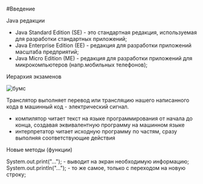 #Введение

Java редакции
- Java Standard Edition (SE) - это стандартная редакция, используемая для разработки стандартных приложений;
- Java Enterprise Edition (EE) - редакция для разработки приложений масштаба предприятий;
- Java Micro Edition (ME) - редакция для разработки приложений для микрокомпьютеров (напр.мобильных телефонов);

Иерархия экзаменов

![бумс](https://media.springernature.com/original/springer-static/image/chp%3A10.1007%2F978-1-4302-4765-4_1/MediaObjects/978-1-4302-4765-4_1_Fig1_HTML.jpg)

Транслятор выполняет перевод или трансляцию нашего написанного кода в машинный код - электрический сигнал.
- компилятор читает текст на языке программирования от начала до конца, создавая эквивалентную программу на машинном языке
- интерпретатор читает исходную программу по частям, сразу выполняя соответствующие действия

Новые методы (функции)

System.out.print("..."); - выводит на экран необходимую информацию;
System.out.println("..."); - то же самое, только с переходом на новую строку;
